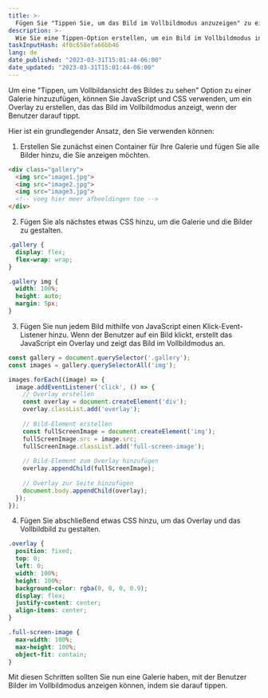 ```yaml
---
title: >-
  Fügen Sie "Tippen Sie, um das Bild im Vollbildmodus anzuzeigen" zu einer Galerie hinzu.
description: >-
  Wie Sie eine Tippen-Option erstellen, um ein Bild im Vollbildmodus in einer Galerie anzuzeigen.
taskInputHash: 4f0c658efa66bb46
lang: de
date_published: "2023-03-31T15:01:44-06:00"
date_updated: "2023-03-31T15:01:44-06:00"
---
```

Um eine "Tippen, um Vollbildansicht des Bildes zu sehen" Option zu einer Galerie hinzuzufügen, können Sie JavaScript und CSS verwenden, um ein Overlay zu erstellen, das das Bild im Vollbildmodus anzeigt, wenn der Benutzer darauf tippt.

Hier ist ein grundlegender Ansatz, den Sie verwenden können:

1. Erstellen Sie zunächst einen Container für Ihre Galerie und fügen Sie alle Bilder hinzu, die Sie anzeigen möchten.

```html
<div class="gallery">
  <img src="image1.jpg">
  <img src="image2.jpg">
  <img src="image3.jpg">
  <!-- voeg hier meer afbeeldingen toe -->
</div>
```

2. Fügen Sie als nächstes etwas CSS hinzu, um die Galerie und die Bilder zu gestalten.

```css
.gallery {
  display: flex;
  flex-wrap: wrap;
}

.gallery img {
  width: 100%;
  height: auto;
  margin: 5px;
}
```

3. Fügen Sie nun jedem Bild mithilfe von JavaScript einen Klick-Event-Listener hinzu. Wenn der Benutzer auf ein Bild klickt, erstellt das JavaScript ein Overlay und zeigt das Bild im Vollbildmodus an.

```javascript
const gallery = document.querySelector('.gallery');
const images = gallery.querySelectorAll('img');

images.forEach((image) => {
  image.addEventListener('click', () => {
    // Overlay erstellen
    const overlay = document.createElement('div');
    overlay.classList.add('overlay');
    
    // Bild-Element erstellen
    const fullScreenImage = document.createElement('img');
    fullScreenImage.src = image.src;
    fullScreenImage.classList.add('full-screen-image');
    
    // Bild-Element zum Overlay hinzufügen
    overlay.appendChild(fullScreenImage);
    
    // Overlay zur Seite hinzufügen
    document.body.appendChild(overlay);
  });
});
```

4. Fügen Sie abschließend etwas CSS hinzu, um das Overlay und das Vollbildbild zu gestalten.

```css
.overlay {
  position: fixed;
  top: 0;
  left: 0;
  width: 100%;
  height: 100%;
  background-color: rgba(0, 0, 0, 0.9);
  display: flex;
  justify-content: center;
  align-items: center;
}

.full-screen-image {
  max-width: 100%;
  max-height: 100%;
  object-fit: contain;
}
```

Mit diesen Schritten sollten Sie nun eine Galerie haben, mit der Benutzer Bilder im Vollbildmodus anzeigen können, indem sie darauf tippen.
